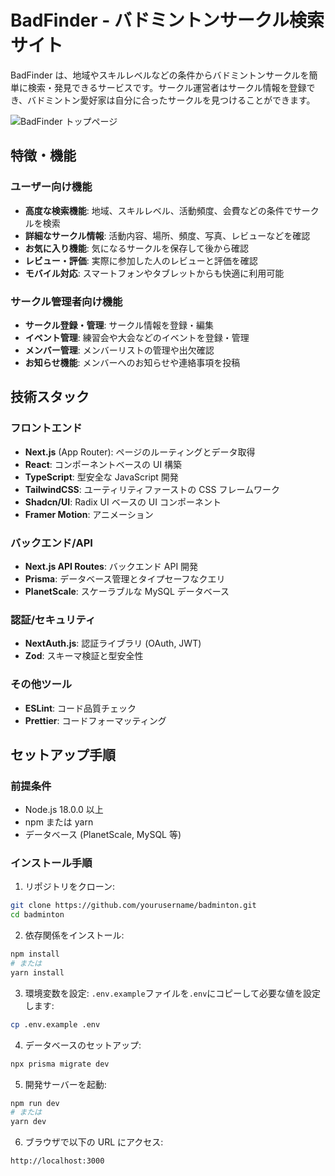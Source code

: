 # BadFinder - バドミントンサークル検索サイト

BadFinder は、地域やスキルレベルなどの条件からバドミントンサークルを簡単に検索・発見できるサービスです。サークル運営者はサークル情報を登録でき、バドミントン愛好家は自分に合ったサークルを見つけることができます。

![BadFinder トップページ](./public/og-image.jpg)

## 特徴・機能

### ユーザー向け機能

- **高度な検索機能**: 地域、スキルレベル、活動頻度、会費などの条件でサークルを検索
- **詳細なサークル情報**: 活動内容、場所、頻度、写真、レビューなどを確認
- **お気に入り機能**: 気になるサークルを保存して後から確認
- **レビュー・評価**: 実際に参加した人のレビューと評価を確認
- **モバイル対応**: スマートフォンやタブレットからも快適に利用可能

### サークル管理者向け機能

- **サークル登録・管理**: サークル情報を登録・編集
- **イベント管理**: 練習会や大会などのイベントを登録・管理
- **メンバー管理**: メンバーリストの管理や出欠確認
- **お知らせ機能**: メンバーへのお知らせや連絡事項を投稿

## 技術スタック

### フロントエンド

- **Next.js** (App Router): ページのルーティングとデータ取得
- **React**: コンポーネントベースの UI 構築
- **TypeScript**: 型安全な JavaScript 開発
- **TailwindCSS**: ユーティリティファーストの CSS フレームワーク
- **Shadcn/UI**: Radix UI ベースの UI コンポーネント
- **Framer Motion**: アニメーション

### バックエンド/API

- **Next.js API Routes**: バックエンド API 開発
- **Prisma**: データベース管理とタイプセーフなクエリ
- **PlanetScale**: スケーラブルな MySQL データベース

### 認証/セキュリティ

- **NextAuth.js**: 認証ライブラリ (OAuth, JWT)
- **Zod**: スキーマ検証と型安全性

### その他ツール

- **ESLint**: コード品質チェック
- **Prettier**: コードフォーマッティング

## セットアップ手順

### 前提条件

- Node.js 18.0.0 以上
- npm または yarn
- データベース (PlanetScale, MySQL 等)

### インストール手順

1. リポジトリをクローン:

```bash
git clone https://github.com/yourusername/badminton.git
cd badminton
```

2. 依存関係をインストール:

```bash
npm install
# または
yarn install
```

3. 環境変数を設定:
   `.env.example`ファイルを`.env`にコピーして必要な値を設定します:

```bash
cp .env.example .env
```

4. データベースのセットアップ:

```bash
npx prisma migrate dev
```

5. 開発サーバーを起動:

```bash
npm run dev
# または
yarn dev
```

6. ブラウザで以下の URL にアクセス:

```
http://localhost:3000
```
